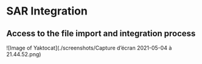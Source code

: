 # SAR Integration

## Access to the file import and integration process

![Image of Yaktocat](./screenshots/Capture d’écran 2021-05-04 à 21.44.52.png)
